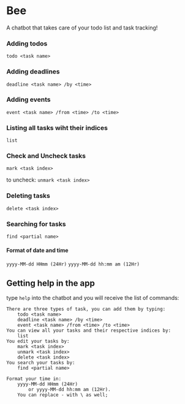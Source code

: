 # Bee
A chatbot that takes care of your todo list and task tracking!

### Adding todos
`todo <task name>`

### Adding deadlines
`deadline <task name> /by <time>`

### Adding events
`event <task name> /from <time> /to <time>`

### Listing all tasks wiht their indices
`list`

### Check and Uncheck tasks
`mark <task index>`

to uncheck: `unmark <task index>`

### Deleting tasks
`delete <task index>`

### Searching for tasks
`find <partial name>`

#### Format of date and time
`yyyy-MM-dd HHmm (24Hr)`
`yyyy-MM-dd hh:mm am (12Hr)`

## Getting help in the app
type `help` into the chatbot and you will receive the list of commands:

    There are three types of task, you can add them by typing:
        todo <task name>
        deadline <task name> /by <time>
        event <task name> /from <time> /to <time>
    You can view all your tasks and their respective indices by:
        list
    You edit your tasks by:
        mark <task index>
        unmark <task index>
        delete <task index>
    You search your tasks by:
        find <partial name>
    
    Format your time in:
        yyyy-MM-dd HHmm (24Hr)
            or yyyy-MM-dd hh:mm am (12Hr).
        You can replace - with \ as well;
